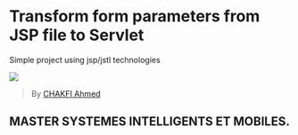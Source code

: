 # Transform form parameters from JSP file to Servlet 
Simple project using jsp/jstl technologies

![](https://fpt.usmba.ac.ma/examen/FPT.png)


> By [CHAKFI Ahmed](https://www.linkedin.com/in/chakfi-ahmed/)



## MASTER SYSTEMES INTELLIGENTS ET MOBILES.
